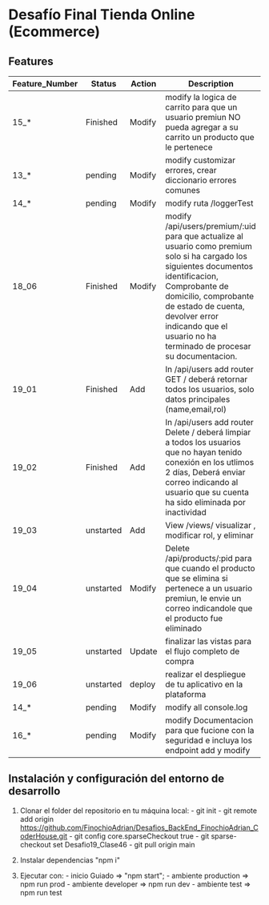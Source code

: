 # Desafío Final Tienda Online (Ecommerce)

## Features

|Feature_Number |  Status       | Action |  Description |
|---------------|---------------|--------|--------------|
| 15_*          |   Finished     | Modify |  modify la logica de carrito para que un usuario premiun NO pueda agregar a su carrito un producto que le pertenece|
| 13_*          |   pending     | Modify |  modify customizar errores, crear diccionario errores comunes|
| 14_*          |   pending     | Modify |  modify ruta /loggerTest|
| 18_06         |   Finished     | Modify |  modify /api/users/premium/:uid para que actualize al usuario como premium solo si ha cargado los siguientes documentos identificacion, Comprobante de domicilio, comprobante de estado de cuenta, devolver error indicando que el usuario no ha terminado de procesar su documentacion. |
|19_01          |   Finished   | Add    |In /api/users add router GET / deberá retornar todos los usuarios, solo datos principales (name,email,rol)|
|19_02          |   Finished   | Add    |In /api/users add router Delete / deberá limpiar a todos los usuarios que no hayan tenido conexión en los utlimos 2 días, Deberá enviar correo indicando al usuario que su cuenta ha sido eliminada por inactividad|
|19_03          |   unstarted   | Add    | View /views/  visualizar , modificar rol, y eliminar|
|19_04          |   unstarted   | Modify | Delete /api/products/:pid para que cuando el producto que se elimina si pertenece a un usuario premiun, le envie un correo indicandole que el producto fue eliminado |
|19_05          |   unstarted   | Update | finalizar las vistas para el flujo completo de compra|
|19_06          |   unstarted   | deploy | realizar el despliegue de tu aplicativo en la plataforma|
| 14_*          |   pending     | Modify |  modify all console.log|
| 16_*          |   pending     | Modify |  modify Documentacion para que fucione con la seguridad e incluya los endpoint add y modify|

## Instalación y configuración del entorno de desarrollo

1. Clonar el folder del repositorio en tu máquina local:
        - git init
        - git remote add origin <https://github.com/FinochioAdrian/Desafios_BackEnd_FinochioAdrian_CoderHouse.git>
        - git config core.sparseCheckout true
        - git sparse-checkout set Desafio19_Clase46
        - git pull origin main

2. Instalar dependencias "npm i"

3. Ejecutar con:
        - inicio Guiado => "npm start";
        - ambiente production => npm run prod
        - ambiente developer => npm run dev
        - ambiente test => npm run test
